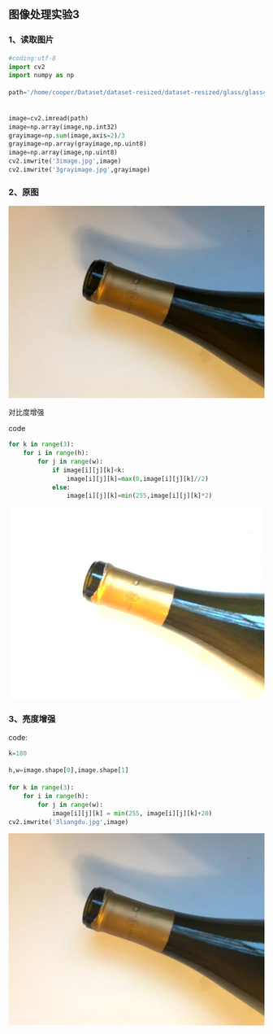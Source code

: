 ## 图像处理实验3 

### 1、读取图片
```python
#coding:utf-8
import cv2
import numpy as np

path='/home/cooper/Dataset/dataset-resized/dataset-resized/glass/glass45.jpg'


image=cv2.imread(path)
image=np.array(image,np.int32)
grayimage=np.sum(image,axis=2)/3
grayimage=np.array(grayimage,np.uint8)
image=np.array(image,np.uint8)
cv2.imwrite('3image.jpg',image)
cv2.imwrite('3grayimage.jpg',grayimage)
```

### 2、原图

![原图](3image.jpg)

对比度增强

code
```python
for k in range(3):
    for i in range(h):
        for j in range(w):
            if image[i][j][k]<k:
                image[i][j][k]=max(0,image[i][j][k]//2)
            else:
                image[i][j][k]=min(255,image[i][j][k]*2)
```
![对比度](3duibidu.jpg)

### 3、亮度增强

code:
```python
k=180

h,w=image.shape[0],image.shape[1]

for k in range(3):
    for i in range(h):
        for j in range(w):
            image[i][j][k] = min(255, image[i][j][k]+20)
cv2.imwrite('3liangdu.jpg',image)
```
![亮度增强](3liangdu.jpg)



